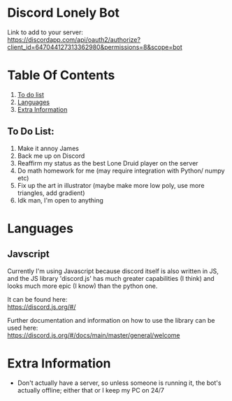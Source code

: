 # Discord Lonely Bot
Link to add to your server: <br>
https://discordapp.com/api/oauth2/authorize?client_id=647044127313362980&permissions=8&scope=bot

# Table Of Contents
1. [To do list](#To-Do-List)
2. [Languages](#Languages)
3. [Extra Information](#Extra-Information)

## To Do List: <a name="To-Do-List"></a>
1. Make it annoy James
2. Back me up on Discord
3. Reaffirm my status as the best Lone Druid player on the server
4. Do math homework for me (may require integration with Python/ numpy etc)
5. Fix up the art in illustrator (maybe make more low poly, use more triangles, add gradient)
6. Idk man, I'm open to anything

# Languages <a name="Languages"></a>
## Javscript
Currently I'm using Javascript because discord itself is also written in JS, and the JS library 'discord.js' has much greater capabilities (I think) and looks much more epic (I know) than the python one.

It can be found here: <br>
https://discord.js.org/#/

Further documentation and information on how to use the library can be used here: <br>
https://discord.js.org/#/docs/main/master/general/welcome


# Extra Information <a name="Extra-Information"></a>
- Don't actually have a server, so unless someone is running it, the bot's actually offline; either that or I keep my PC on 24/7